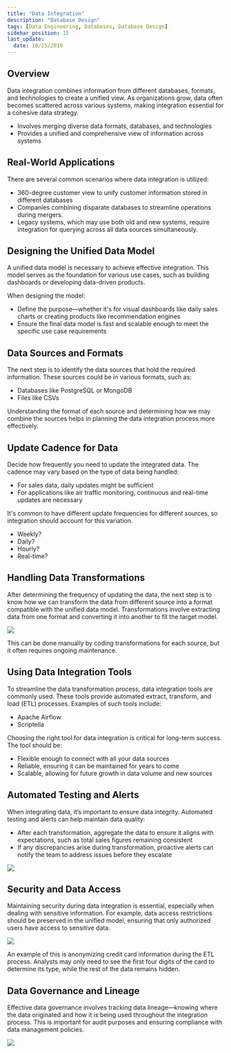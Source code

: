 ```yaml
---
title: "Data Integration"
description: "Database Design"
tags: [Data Engineering, Databases, Database Design]
sidebar_position: 15
last_update:
  date: 10/15/2019
---
```



## Overview

Data integration combines information from different databases, formats, and technologies to create a unified view. As organizations grow, data often becomes scattered across various systems, making integration essential for a cohesive data strategy.

- Involves merging diverse data formats, databases, and technologies
- Provides a unified and comprehensive view of information across systems

## Real-World Applications

There are several common scenarios where data integration is utilized:

- 360-degree customer view to unify customer information stored in different databases
- Companies combining disparate databases to streamline operations during mergers.
- Legacy systems, which may use both old and new systems, require integration for querying across all data sources simultaneously.

## Designing the Unified Data Model

A unified data model is necessary to achieve effective integration. This model serves as the foundation for various use cases, such as building dashboards or developing data-driven products.

When designing the model:

- Define the purpose—whether it's for visual dashboards like daily sales charts or creating products like recommendation engines
- Ensure the final data model is fast and scalable enough to meet the specific use case requirements

## Data Sources and Formats

The next step is to identify the data sources that hold the required information. These sources could be in various formats, such as:

- Databases like PostgreSQL or MongoDB
- Files like CSVs

Understanding the format of each source and determining how we may combine the sources helps in planning the data integration process more effectively. 

## Update Cadence for Data

Decide how frequently you need to update the integrated data. The cadence may vary based on the type of data being handled:

- For sales data, daily updates might be sufficient
- For applications like air traffic monitoring, continuous and real-time updates are necessary

It's common to have different update frequencies for different sources, so integration should account for this variation.

- Weekly?
- Daily?
- Hourly?
- Real-time?

## Handling Data Transformations

After determining the frequency of updating the data, the next step is to know how we can transform the data from different source into a format compatible with the unified data model. Transformations involve extracting data from one format and converting it into another to fit the target model.

<div class='img-center'>

![](/img/docs/data-integration-handling-data-transformationssss.png)

</div>

This can be done manually by coding transformations for each source, but it often requires ongoing maintenance.

## Using Data Integration Tools

To streamline the data transformation process, data integration tools are commonly used. These tools provide automated extract, transform, and load (ETL) processes. Examples of such tools include:

- Apache Airflow
- Scriptella

Choosing the right tool for data integration is critical for long-term success. The tool should be:

- Flexible enough to connect with all your data sources
- Reliable, ensuring it can be maintained for years to come
- Scalable, allowing for future growth in data volume and new sources

## Automated Testing and Alerts

When integrating data, it’s important to ensure data integrity. Automated testing and alerts can help maintain data quality:

- After each transformation, aggregate the data to ensure it aligns with expectations, such as total sales figures remaining consistent
- If any discrepancies arise during transformation, proactive alerts can notify the team to address issues before they escalate

<div class='img-center'>

![](/img/docs/data-integrations-automated-testing-and-alertsssss.png)

</div>

## Security and Data Access

Maintaining security during data integration is essential, especially when dealing with sensitive information. For example, data access restrictions should be preserved in the unified model, ensuring that only authorized users have access to sensitive data.

<div class='img-center'>

![](/img/docs/data-integrations-security-andn-data-accessssss.png)

</div>

An example of this is anonymizing credit card information during the ETL process. Analysts may only need to see the first four digits of the card to determine its type, while the rest of the data remains hidden.

## Data Governance and Lineage

Effective data governance involves tracking data lineage—knowing where the data originated and how it is being used throughout the integration process. This is important for audit purposes and ensuring compliance with data management policies.

<div class='img-center'>

![](/img/docs/data-integrations-data-governance-and-lineagesssss.png)

</div>